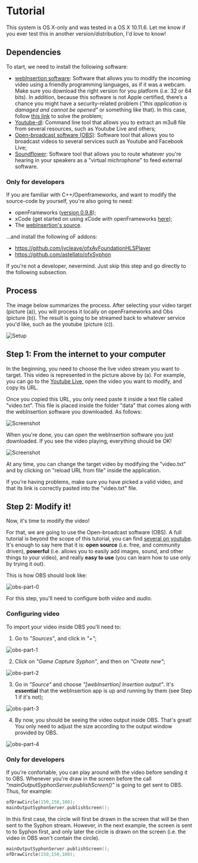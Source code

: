 
# Tutorial
This system is OS X-only and was tested in a OS X 10.11.6. Let me know if you ever test this in another version/distribution, I'd love to know!

## Dependencies
To start, we need to install the following software:
- [webInsertion software](https://www.dropbox.com/sh/iiwf8gqqzjp75fn/AAB8OtNXv44U7p0Vcwti85aOa?dl=0): Software that allows you to modify the incoming video using a friendly programming languages, as if it was a webcam. Make sure you download the right version for you platform (i.e. 32 or 64 bits). In addition, because this software is not Apple certified, there’s a chance you might have a security-related problem (*"this application is damaged and cannot be opened"* or something like that). In this case, follow [this link](http://osxdaily.com/2016/09/27/allow-apps-from-anywhere-macos-gatekeeper/) to solve the problem;
- [Youtube-dl](https://github.com/rg3/youtube-dl/): Command line tool that allows you to extract an m3u8 file from several resources, such as Youtube Live and others;
- [Open-broadcast software (OBS)](https://obsproject.com/): Software tool that allows you to broadcast videos to several services such as Youtube and Facebook Live;
- [Soundflower](https://soundflower.en.softonic.com/mac): Software tool that allows you to route whatever you're hearing in your speakers as a "virtual michrophone" to feed external software.

### Only for developers
If you are familiar with C++/Openframeworks, and want to modify the source-code by yourself, you're also going to need:
- openFrameworks ([version 0.9.8](http://openframeworks.cc/download/));
- xCode (get started on using xCode with openFrameworks [here](http://openframeworks.cc/setup/xcode/));
- The [webInsertion's source](https://github.com/jeraman/insertions/tree/master/osx/webInsertion).

...and install the following oF addons:
- https://github.com/jvcleave/ofxAvFoundationHLSPlayer
- https://github.com/astellato/ofxSyphon

If you're not a developer, nevermind. Just skip this step and go directly to the following subsection.

## Process
The image below summarizes the process. After selecting your video target (picture (a)), you will process it locally on openFrameworks and Obs (picture (b)). The result is going to be streamed back to whatever service you'd like, such as the youtube (picture (c)).

![Setup](assets/setup.png)

## Step 1: From the internet to your computer
In the beginning, you need to choose the live video stream you want to target. This video is represented in the picture above by (a). For example, you can go to the [Youtube Live](https://www.youtube.com/live), open the video you want to modify, and copy its URL.

Once you copied this URL, you only need paste it inside a text file called "video.txt". This file is placed inside the folder "data" that comes along with the webInsertion software you downloaded. As follows:

![Screenshot](assets/modify-video-txt.png)

When you're done, you can open the webInsertion software you just downloaded. If you see the video playing, everything should be OK!

![Screenshot](assets/webInsertion-screenshot.png)

At any time, you can change the target video by modifying the "video.txt" and by clicking on "reload URL from file" inside the application.

If you're having problems, make sure you have picked a valid video, and that its link is correctly pasted into the "video.txt" file.

## Step 2: Modify it!
Now, it's time to modify the video!

For that, we are going to use the Open-broadcast software (OBS). A full tutorial is beyond the scope of this tutorial, you can find [several on youtube](https://www.youtube.com/watch?v=LX04mw_xG6A). It's enough to say here that it is: **open source** (i.e. free, and community driven), **powerful** (i.e. allows you to easily add images, sound, and other things to your video), and really **easy to use** (you can learn how to use only by trying it out).

This is how OBS should look like:

![obs-part-0](assets/obs-part-0.png)

For this step, you'll need to configure both *video* and *audio*.

### Configuring video
To import your video inside OBS you'll need to:
1. Go to *"Sources"*, and click in *"+"*;

![obs-part-1](assets/obs-part-1.png)

2. Click on *"Game Capture Syphon"*, and then on *"Create new"*;

![obs-part-2](assets/obs-part-2.png)

3. Go in *"Source"* and choose *"[webInsertion] Insertion output"*. It's **essential** that the webInsertion app is up and running by them (see Step 1 if it's not);

![obs-part-3](assets/obs-part-3.png)

4. By now, you should be seeing the video output inside OBS. That's great! You only need to adjust the size according to the output window provided by OBS.

![obs-part-4](assets/obs-part-4.png)


### Only for developers
If you're confortable, you can play around with the video before sending it to OBS. Whenever you're draw in the screen before the call *"mainOutputSyphonServer.publishScreen()"* is going to get sent to OBS. Thus, for example:

```cpp
ofDrawCircle(150,150,100);
mainOutputSyphonServer.publishScreen();
```
In this first case, the circle will first be drawn in the screen that will be then sent to the Syphon stream. However, in the next example, the screen is sent to to Syphon first, and only later the circle  is drawn on the screen (i.e. the video in OBS won't contain the circle).

```cpp
mainOutputSyphonServer.publishScreen();
ofDrawCircle(150,150,100);
```
